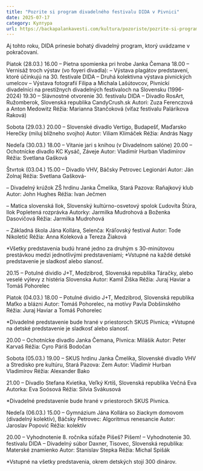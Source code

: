 ```yaml
---
title: "Pozrite si program divadelného festivalu DIDA v Pivnici"
date: 2025-07-17
category: Култура
url: https://backapalankavesti.com/kultura/pozoriste/pozrite-si-program-divadelneho-festivalu-dida-v-pivnici-2/
---
```


Aj tohto roku, DIDA prinesie bohatý divadelný program, ktorý uvádzame v pokračovaní.

Piatok (28.03.)
16.00 – Pietna spomienka pri hrobe Janka Čemana
18.00 – Vernisáž troch výstav (vo foyeri divadla):
– Výstava plagátov predstavení, ktoré účinkujú na 30. festivale DIDA
– Druhá kolektivna výstava pivnických umelcov – Výstava fotografií Filipa a Michala Lašútovcov, Pivnickí divadelníci na prestížnych divadelných festivaloch na Slovensku (1996-2024)
19.30 – Slávnostné otvorenie 30. festivalu DIDA
– Divadlo RosArt, Ružomberok, Slovenská republika CandyCrush.sk
Autori: Zuza Ferenczová a Anton Medowitz
Réžia: Marianna Stančoková (víťaz festivalu Palárikova Raková)

Sobota (29.03.)
20.00 – Slovenské divadlo Vertigo, Budapešť, Maďarsko
Herečky (miluj blížneho svojho)
Autor: Viliam Klimáček
Réžia: András Nagy

Nedeľa (30.03.)
18.00 – Vítanie jari s knihou (v Divadelnom salóne)
20.00 – Ochotnícke divadlo KC Kysáč, Záveje
Autor: Vladimír Hurban Vladimírov
Réžia: Svetlana Gašková

Štvrtok (03.04.)
15.00 – Divadlo VHV, Báčsky Petrovec Legionári
Autor: Ján Zolnaj
Réžia: Svetlana Gašková-

– Divadelný krúžok ZŠ hrdinu Janka Čmelíka, Stará Pazova: Raňajkový klub
Autor: John Hughes
Réžia: Ivan Ječmen

– Matica slovenská llok, Slovenský kultúrno-osvetový spolok Ľudovíta Štúra, llok
Popletená rozprávka
Autorky: Jarmilka Mudrohová a Boženka Dasovičová
Réžia: Jarmilka Mudrohová

– Základná škola Jána Kollára, Selenča: Kráľovský festival
Autor: Tode Nikoletić
Réžia: Anna Koleková a Tereza Žiaková

*Všetky predstavenia budú hrané jedno za druhým s 30-minútovou prestávkou medzi jednotlivými predstaveniami;
*Vstupné na každé detské predstavenie je sladkosť alebo slanosť.

20.15 – Potulné dividlo J+T, Medzibrod, Slovenská republika
Táračky, alebo veselé výlevy z histéria Slovenska
Autor: Kamil Žiška
Réžia: Juraj Haviar a Tomáš Pohorelec

Piatok (04.03.)
18.00 – Potulné dividio J+T, Medzibrod, Slovenská republika
Maťko a blázni
Autor: Tomáš Pohorelec, na motívy Pavla Dobšinského
Réžia: Juraj Haviar a Tomáš Pohorelec

*Divadelné predstavenie bude hrané v priestoroch SKUS Pivnica;
*Vstupné na detské predstavenie je sladkosť alebo slanosť.

20.00 – Ochotnícke divadlo Janka Čemana, Pivnica: Milášik
Autor: Peter Karvaš
Réžia: Cyro Páriš Bodočan

Sobota (05.03.)
19.00 – SKUS hrdinu Janka Čmelíka, Slovenské divadlo VHV a Stredisko pre kultúru, Stará Pazova: Zem
Autor: Vladimír Hurban Vladimírov
Réžia: Alexander Bako

21.00 – Divadlo Stefana Kvietika, Veľký Krtíš, Slovenská republika
Večná Eva
Autorka: Eva Soósová
Réžia: Silvia Svákusová

*Divadelné predstavenie bude hrané v priestoroch SKUS Pivnica.

Nedeľa (06.03.)
15.00 – Gymnázium Jána Kollára so žiackym domovom (divadelný kolektív), Báčsky Petrovec: Algoritmus renesancie
Autor: Jaroslav Popović
Réžia: kolektív

20.00 – Vyhodnotenie 8. ročníka súťaže Pišeš? Pišem!
– Vyhodnotenie 30. festivalu DIDA
– Divadelný súbor Daxner, Tisovec, Slovenská republika: Materské znamienko
Autor: Stanislav Stepka
Réžia: Michal Spišák

*Vstupné na všetky predstavenia, okrem detských stojí 300 dinárov.
